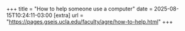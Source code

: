 +++
title = "How to help someone use a computer"
date = 2025-08-15T10:24:11-03:00
[extra]
url = "https://pages.gseis.ucla.edu/faculty/agre/how-to-help.html"
+++
